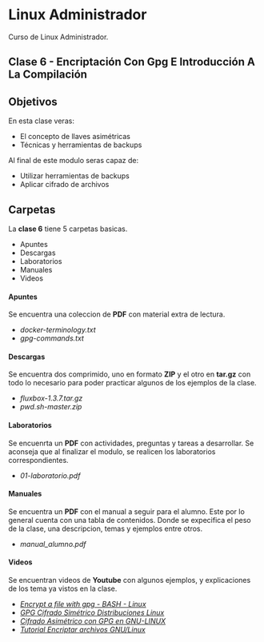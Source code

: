 # Linux Administrador
Curso de Linux Administrador.

## Clase 6 - Encriptación Con Gpg E Introducción A La Compilación

## Objetivos
En esta clase veras:
* El concepto de llaves asimétricas
* Técnicas y herramientas de backups

Al final de este modulo seras capaz de:
* Utilizar herramientas de backups
* Aplicar cifrado de archivos

## Carpetas
La **clase 6** tiene 5 carpetas basicas.
* Apuntes
* Descargas
* Laboratorios
* Manuales
* Videos

#### Apuntes
Se encuentra una coleccion de **PDF** con material extra de lectura.
* *docker-terminology.txt*
* *gpg-commands.txt*

#### Descargas
Se encuentra dos comprimido, uno en formato **ZIP** y el otro en **tar.gz** con todo lo necesario para poder practicar algunos de los ejemplos de la clase.
* *fluxbox-1.3.7.tar.gz*
* *pwd.sh-master.zip*

#### Laboratorios
Se encuenrta un **PDF** con actividades, preguntas y tareas a desarrollar. Se aconseja que al finalizar el modulo, se realicen los laboratorios correspondientes.
* *01-laboratorio.pdf*

#### Manuales
Se encuentra un **PDF** con el manual a seguir para el alumno. Este por lo general cuenta con una tabla de contenidos. Donde se expecifica el peso de la clase, una descripcion, temas y ejemplos entre otros.
* *manual_alumno.pdf*

#### Videos
Se encuentran videos de **Youtube** con algunos ejemplos, y explicaciones de los tema ya vistos en la clase.
* *[Encrypt a file with gpg - BASH - Linux](https://youtu.be/T0duUXxnVpg)*
* *[GPG Cifrado Simétrico Distribuciones Linux](https://youtu.be/afISqzi6xcc)*
* *[Cifrado Asimétrico con GPG en GNU-LINUX](https://youtu.be/8mwQhixv-W0)*
* *[Tutorial Encriptar archivos GNU/Linux](https://youtu.be/-mrQ-7L8TyM)*
<!-- * *[]()* -->
